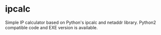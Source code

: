 # ipcalc
Simple IP calculator based on Python's ipcalc and netaddr library. Python2 compatible code and EXE version is available.

